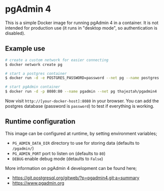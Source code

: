 # pgAdmin 4

This is a simple Docker image for running pgAdmin 4 in a container. It is not 
intended for production use (it runs in "desktop mode", so authentication
is disabled).

## Example use

```bash
# create a custom network for easier connecting
$ docker network create pg

# start a postgres container
$ docker run -d -e POSTGRES_PASSWORD=password --net pg --name postgres postgres

# start pgAdmin container
$ docker run -d -p 8080:80 --name pgadmin --net pg thajeztah/pgadmin4
```

Now visit `http://[your-docker-host]:8080` in your browser. You can add the
postgres database (password is `password`) to test if everything is working.


## Runtime configuration

This image can be configured at runtime, by setting environment variables;

- `PG_ADMIN_DATA_DIR` directory to use for storing data (defaults to `/pgadmin/`)
- `PG_ADMIN_PORT` port to listen on (defaults to `80`)
- `DEBUG` enable debug mode (detaults to `False`)

More information on pgAdmin 4 development can be found here;

- https://git.postgresql.org/gitweb/?p=pgadmin4.git;a=summary
- https://www.pgadmin.org
